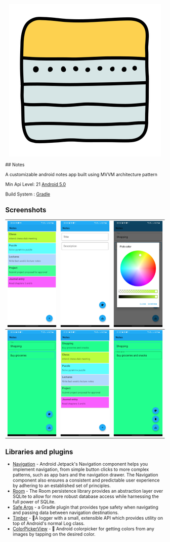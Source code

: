<p align="center">
<img src="images/icons_notes.png"/>
</p>
## Notes

A customizable android notes app built using MVVM architecture pattern 

Min Api Level: 21 [Android 5.0](https://developer.android.com/studio/releases/platforms)

Build System : [Gradle](https://gradle.org/)

## Screenshots

| <img src="images/NotesHome.jpg"/> | <img src="images/NewNoteEmpty.jpg"/> | <img src="images/PickColor.jpg"/> |
|---|---|---|
| <img src="images/NewNoteFilled.jpg"/> | <img src="images/UpdatedNotesHome.jpg"/> | <img src="images/EditNote.jpg"/> |

## Libraries and plugins

- [Navigation](https://developer.android.com/guide/navigation#:~:text=Android%20Jetpack's%20Navigation%20component%20helps,an%20established%20set%20of%20principles.) -  Android Jetpack's Navigation component helps you implement navigation, from simple button clicks to more complex patterns, such as app bars and the navigation drawer. The Navigation component also ensures a consistent and predictable user experience by adhering to an established set of principles.
- [Room](https://developer.android.com/training/data-storage/room) - The Room persistence library provides an abstraction layer over SQLite to allow for more robust database access while harnessing the full power of SQLite.
- [Safe Args](https://developer.android.com/guide/navigation/navigation-pass-data#Safe-args) - a Gradle plugin that provides type safety when navigating and passing data between navigation destinations.
- [Timber](https://github.com/JakeWharton/timber) - 🌳A logger with a small, extensible API which provides utility on top of Android's normal Log class.
- [ColorPickerView](https://github.com/skydoves/ColorPickerView) - 🎨 Android colorpicker for getting colors from any images by tapping on the desired color.
